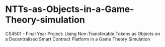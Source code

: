 # NTTs-as-Objects-in-a-Game-Theory-simulation
CS4501 - Final Year Project: Using Non-Transferable Tokens as Objects on a Decentralised Smart Contract Platform  in a Game Theory Simulation
